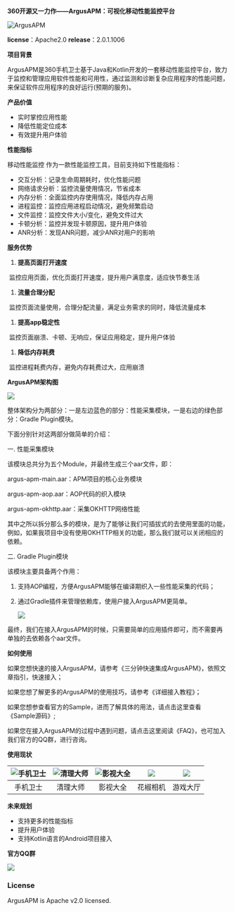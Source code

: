 **360开源又一力作——ArgusAPM：可视化移动性能监控平台**



![ArgusAPM](E:\开源\ArgusAPM.jpeg)



**license**：Apache2.0  **release**：2.0.1.1006

**项目背景**

ArgusAPM是360手机卫士基于Java和Kotlin开发的一套移动性能监控平台，致力于监控和管理应用软件性能和可用性，通过监测和诊断复杂应用程序的性能问题，来保证软件应用程序的良好运行(预期的服务)。

**产品价值**

- 实时掌控应用性能
- 降低性能定位成本
- 有效提升用户体验

**性能指标**

移动性能监控 作为一款性能监控工具，目前支持如下性能指标：

- 交互分析：记录生命周期耗时，优化性能问题
- 网络请求分析：监控流量使用情况，节省成本
- 内存分析：全面监控内存使用情况，降低内存占用
- 进程监控：监控应用进程启动情况，避免频繁启动
- 文件监控：监控文件大小/变化，避免文件过大
- 卡顿分析：监控并发现卡顿原因，提升用户体验
- ANR分析：发现ANR问题，减少ANR对用户的影响

**服务优势**

1. **提高页面打开速度**

​	监控应用页面，优化页面打开速度，提升用户满意度，适应快节奏生活

1. **流量合理分配**

​	监控页面流量使用，合理分配流量，满足业务需求的同时，降低流量成本

1. **提高app稳定性**

​	监控页面崩溃、卡顿、无响应，保证应用稳定，提升用户体验

1. **降低内存耗费**

​	监控进程耗费内存，避免内存耗费过大，应用崩溃

**ArgusAPM架构图**



![](E:\开源\ArgusAPM架构图.png)

整体架构分为两部分：一是左边蓝色的部分：性能采集模块，一是右边的绿色部分：Gradle Plugin模块。

下面分别针对这两部分做简单的介绍：

一. 性能采集模块

该模块总共分为五个Module，并最终生成三个aar文件，即：

argus-apm-main.aar：APM项目的核心业务模块

argus-apm-aop.aar：AOP代码的织入模块

argus-apm-okhttp.aar：采集OKHTTP网络性能

其中之所以拆分那么多的模块，是为了能够让我们可插拔式的去使用里面的功能，例如，如果我项目中没有使用OKHTTP相关的功能，那么我们就可以关闭相应的依赖。

二. Gradle Plugin模块

该模块主要具备两个作用：

1. 支持AOP编程，方便ArgusAPM能够在编译期织入一些性能采集的代码；

2. 通过Gradle插件来管理依赖库，使用户接入ArgusAPM更简单。

   ![](E:\开源\Gradle_APM.png)

最终，我们在接入ArgusAPM的时候，只需要简单的应用插件即可，而不需要再单独的去依赖各个aar文件。

**如何使用**

如果您想快速的接入ArgusAPM，请参考《三分钟快速集成ArgusAPM》，依照文章指引，快速接入；

如果您想了解更多的ArgusAPM的使用技巧，请参考《详细接入教程》；

如果您想参查看官方的Sample，进而了解具体的用法，请点击这里查看《Sample源码》;

如果您在接入ArgusAPM的过程中遇到问题，请点击这里阅读《FAQ》，也可加入我们官方的QQ群，进行咨询。

**使用现状**

| ![手机卫士](E:\开源\mobilesafe.png) | ![清理大师](E:\开源\clean.png) | ![影视大全](E:\开源\movie.png) | ![](E:\开源\camera.png) | ![](E:\开源\201736165776251_meitu_1.jpg) |
| :---------------------------------: | :----------------------------: | :----------------------------: | :---------------------: | :--------------------------------------: |
|              手机卫士               |            清理大师            |            影视大全            |        花椒相机         |                 游戏大厅                 |

**未来规划**

- 支持更多的性能指标
- 提升用户体验
- 支持Kotlin语言的Android项目接入

**官方QQ群**

![](E:\开源\qrcode_1542008553175.jpg)

### **License**

ArgusAPM is Apache v2.0 licensed.